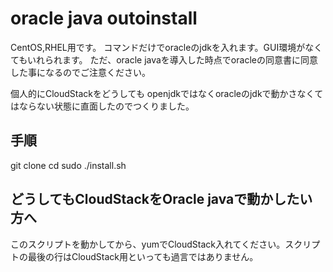 # oracle java outoinstall
CentOS,RHEL用です。
コマンドだけでoracleのjdkを入れます。GUI環境がなくてもいれられます。
ただ、oracle javaを導入した時点でoracleの同意書に同意した事になるのでご注意ください。

個人的にCloudStackをどうしても openjdkではなくoracleのjdkで動かさなくてはならない状態に直面したのでつくりました。

## 手順
git clone
cd
sudo ./install.sh

## どうしてもCloudStackをOracle javaで動かしたい方へ
このスクリプトを動かしてから、yumでCloudStack入れてください。スクリプトの最後の行はCloudStack用といっても過言ではありません。

